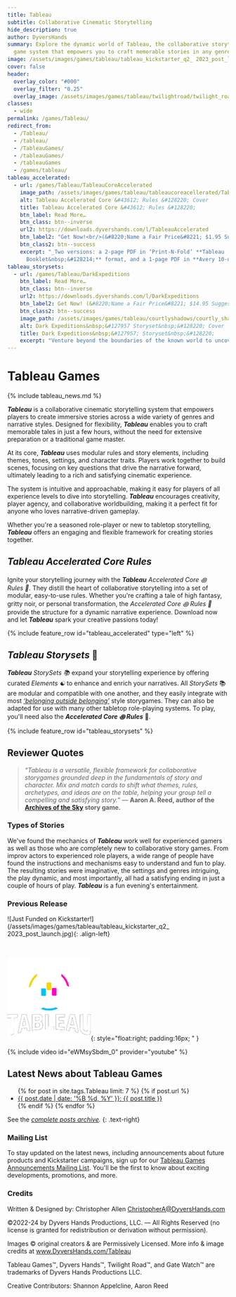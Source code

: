 ```yaml
---
title: Tableau
subtitle: Collaborative Cinematic Storytelling
hide_description: true
author: DyversHands
summary: Explore the dynamic world of Tableau, the collaborative storytelling
  game system that empowers you to craft memorable stories in any genre.
image: /assets/images/games/tableau/tableau_kickstarter_q2_ 2023_post_launch.jpg
cover: false
header:
  overlay_color: "#000"
  overlay_filter: "0.25"
  overlay_image: /assets/images/games/tableau/twilightroad/twilight_road_banner_1280_360.jpg
classes:
  - wide
permalink: /games/Tableau/
redirect_from:
  - /Tableau/
  - /tableau/
  - /TableauGames/
  - /tableauGames/
  - /tableauGames
  - /games/tableau/
tableau_accelerated:
  - url: /games/Tableau/TableauCoreAccelerated
    image_path: /assets/images/games/tableau/tableaucoreacellerated/TableauCoreAccelerated_SmallCard_00_Cover.jpg
    alt: Tableau Accelerated Core &#43612; Rules &#128220; Cover
    title: Tableau Accelerated Core &#43612; Rules &#128220;
    btn_label: Read More…
    btn_class: btn--inverse
    url2: https://downloads.dyvershands.com/l/TableauAccelerated
    btn_label2: "Get Now!<br/>(&#8220;Name a Fair Price&#8221; $1.95 Suggested)"
    btn_class2: btn--success
    excerpt: "_Two versions: a 2-page PDF in ‘Print-N-Fold’ **Tableau
      Booklet&nbsp;&#128214;** format, and a 1-page PDF in **Avery 10-up Business Card&nbsp;&#128196;** format._"
tableau_storysets:
  - url: /games/Tableau/DarkExpeditions
    btn_label: Read More…
    btn_class: btn--inverse
    url2: https://downloads.dyvershands.com/l/DarkExpeditions
    btn_label2: Get Now! (&#8220;Name a Fair Price&#8221; $14.95 Suggested)
    btn_class2: btn--success
    image_path: /assets/images/games/tableau/courtlyshadows/courtly_shadows_storyset_cover_375_298.jpg
    alt: Dark Expeditions&nbsp;&#127957 Storyset&nbsp;&#128220; Cover
    title: Dark Expeditions&nbsp;&#127957; Storyset&nbsp;&#128220;
    excerpt: "Venture beyond the boundaries of the known world to uncover ancient mysteries and risk entering realms of cosmic horror. This 4-page PDF supplement _(for 40 business-card-sized cards)_ for ***Tableau*** draws inspiration from the mythos of H.P. Lovecraft and classic adventure tales. Craft gripping stories of exploration, survival, and the revelation of forbidden knowledge, where each decision can lead to awe, terror, or madness."
---
```


# Tableau Games

{% include tableau_news.md %}

_**Tableau**_ is a collaborative cinematic storytelling system that empowers players to create immersive stories across a wide variety of genres and narrative styles. Designed for flexibility, ***Tableau*** enables you to craft memorable tales in just a few hours, without the need for extensive preparation or a traditional game master.

At its core, ***Tableau*** uses modular rules and story elements, including themes, tones, settings, and character traits. Players work together to build scenes, focusing on key questions that drive the narrative forward, ultimately leading to a rich and satisfying cinematic experience.

The system is intuitive and approachable, making it easy for players of all experience levels to dive into storytelling. ***Tableau*** encourages creativity, player agency, and collaborative worldbuilding, making it a perfect fit for anyone who loves narrative-driven gameplay.

Whether you're a seasoned role-player or new to tabletop storytelling, ***Tableau*** offers an engaging and flexible framework for creating stories together.

## _**Tableau** Accelerated Core Rules_

Ignite your storytelling journey with the _**Tableau**_ _Accelerated Core ꩜ Rules 📜_. They distill the heart of collaborative storytelling into a set of modular, easy-to-use rules. Whether you're crafting a tale of high fantasy, gritty noir, or personal transformation, the _Accelerated Core ꩜ Rules 📜_ provide the structure for a dynamic narrative experience. Download now and let _**Tableau**_ spark your creative passions today!

{% include feature_row id="tableau_accelerated" type="left" %}

## _**Tableau** Storysets_&nbsp;📖

_**Tableau**_ _StorySets 📚_ expand your storytelling experience by offering curated _Elements ☯_ to enhance and enrich your narratives. All _StorySets_ 📚 are modular and compatible with one another, and they easily integrate with most _[‘belonging outside belonging’](https://itch.io/physical-games/tag-belonging-outside-belonging)_ style storygames. They can also be adapted for use with many other tabletop role-playing systems. To play, you'll need also the _**Accelerated Core ꩜ Rules**_ 📜.

{% include feature_row id="tableau_storysets" %}

## Reviewer Quotes

> *“Tableau is a versatile, flexible framework for collaborative storygames grounded deep in the fundamentals of story and character. Mix and match cards to shift what themes, rules, archetypes, and ideas are on the table, helping your group tell a compelling and satisfying story.”* — **Aaron A. Reed, author of the [Archives of the Sky](https://www.kickstarter.com/projects/1850151847/archives-of-the-sky-epic-sci-fi-roleplaying) story game.**

### Types of Stories

We've found the mechanics of ***Tableau*** work well for experienced gamers as well as those who are completely new to collaborative story games. From improv actors to experienced role players, a wide range of people have found the instructions and mechanisms easy to understand and fun to play. The resulting stories were imaginative, the settings and genres intriguing, the play dynamic, and most importantly, all had a satisfying ending in just a couple of hours of play. ***Tableau*** is a fun evening's entertainment.

### Previous Release

![Just Funded on Kickstarter!](/assets/images/games/tableau/tableau_kickstarter_q2_ 2023_post_launch.jpg){: .align-left}

<p>&nbsp;</p>

![Tableau Logo](/assets/images/logos/Tableau_Games_portrait_white_spot_rgb_on_black_190_190.png){: style="float:right; padding:16px; " }

{% include video id="eWMsySbdm_0" provider="youtube" %}

## Latest News about Tableau Games

<ul>
  {% for post in site.tags.Tableau limit: 7 %}
    {% if post.url %}
        <li><a href="{{ post.url }}">{{ post.date | date: '%B %d, %Y' }}: {{ post.title }}</a></li>
    {% endif %}
  {% endfor %}
</ul>

See the _[complete posts archive](/posts/)._ 
{: .text-right}

### Mailing List

To stay updated on the latest news, including announcements about future products and Kickstarter campaigns, sign up for our [Tableau Games Announcements Mailing List](/Subscribe). You'll be the first to know about exciting developments, promotions, and more.

### Credits

Written & Designed by: Christopher Allen <ChristopherA@DyversHands.com>

©2022-24 by Dyvers Hands Productions, LLC. — All Rights Reserved (no license is granted for redistribution or derivation without permission).

Images © original creators & are Permissively Licensed. More info & image credits at www.DyversHands.com/Tableau

Tableau Games™, Dyvers Hands™, Twilight Road™, and Gate Watch™ are trademarks of Dyvers Hands Productions LLC.

Creative Contributors: Shannon Appelcline, Aaron Reed
